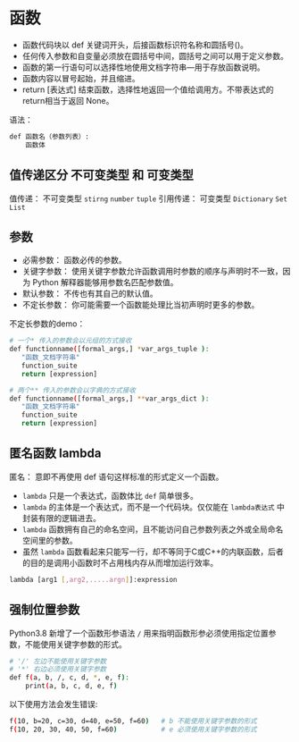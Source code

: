# 函数

- 函数代码块以 def 关键词开头，后接函数标识符名称和圆括号()。
- 任何传入参数和自变量必须放在圆括号中间，圆括号之间可以用于定义参数。
- 函数的第一行语句可以选择性地使用文档字符串—用于存放函数说明。
- 函数内容以冒号起始，并且缩进。
- return [表达式] 结束函数，选择性地返回一个值给调用方。不带表达式的return相当于返回 None。

语法：

```bash
def 函数名（参数列表）:
    函数体
```

## 值传递区分 不可变类型 和 可变类型

值传递： 不可变类型 `stirng` `number` `tuple`
引用传递： 可变类型 `Dictionary` `Set` `List`

## 参数

- 必需参数： 函数必传的参数。
- 关键字参数： 使用关键字参数允许函数调用时参数的顺序与声明时不一致，因为 Python 解释器能够用参数名匹配参数值。
- 默认参数： 不传也有其自己的默认值。
- 不定长参数： 你可能需要一个函数能处理比当初声明时更多的参数。

不定长参数的demo：

```bash
# 一个* 传入的参数会以元组的方式接收
def functionname([formal_args,] *var_args_tuple ):
   "函数_文档字符串"
   function_suite
   return [expression]

# 两个** 传入的参数会以字典的方式接收
def functionname([formal_args,] **var_args_dict ):
   "函数_文档字符串"
   function_suite
   return [expression]

```

## 匿名函数 lambda

匿名： 意即不再使用 def 语句这样标准的形式定义一个函数。

- `lambda` 只是一个表达式，函数体比 `def` 简单很多。
- `lambda` 的主体是一个表达式，而不是一个代码块。仅仅能在 `lambda表达式` 中封装有限的逻辑进去。
- `lambda` 函数拥有自己的命名空间，且不能访问自己参数列表之外或全局命名空间里的参数。
- 虽然 `lambda` 函数看起来只能写一行，却不等同于C或C++的内联函数，后者的目的是调用小函数时不占用栈内存从而增加运行效率。

```bash
lambda [arg1 [,arg2,.....argn]]:expression
```

## 强制位置参数

Python3.8 新增了一个函数形参语法 `/` 用来指明函数形参必须使用指定位置参数，不能使用关键字参数的形式。

```bash
# '/' 左边不能使用关键字参数
# '*' 右边必须使用关键字参数
def f(a, b, /, c, d, *, e, f):
    print(a, b, c, d, e, f)
```

以下使用方法会发生错误:

```bash
f(10, b=20, c=30, d=40, e=50, f=60)   # b 不能使用关键字参数的形式
f(10, 20, 30, 40, 50, f=60)           # e 必须使用关键字参数的形式
```
